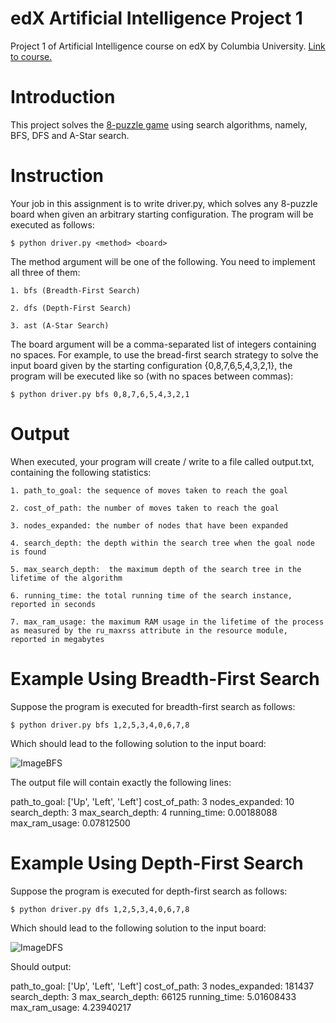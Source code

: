 # edX Artificial Intelligence Project 1

Project 1 of Artificial Intelligence course on edX by Columbia University. [Link to course.](https://www.edx.org/course/artificial-intelligence-ai-columbiax-csmm-101x-2)

# Introduction

This project solves the [8-puzzle game](http://mypuzzle.org/sliding) using search algorithms, namely, BFS, DFS and A-Star search.

# Instruction

Your job in this assignment is to write driver.py, which solves any 8-puzzle board when given an arbitrary starting configuration. The program will be executed as follows:

```$ python driver.py <method> <board>```

The method argument will be one of the following. You need to implement all three of them:

	1. bfs (Breadth-First Search)
	
	2. dfs (Depth-First Search)
	
	3. ast (A-Star Search)
	

The board argument will be a comma-separated list of integers containing no spaces. For example, to use the bread-first search strategy to solve the input board given by the starting configuration {0,8,7,6,5,4,3,2,1}, the program will be executed like so (with no spaces between commas):

```$ python driver.py bfs 0,8,7,6,5,4,3,2,1```

# Output

When executed, your program will create / write to a file called output.txt, containing the following statistics:

	1. path_to_goal: the sequence of moves taken to reach the goal
	
	2. cost_of_path: the number of moves taken to reach the goal
	
	3. nodes_expanded: the number of nodes that have been expanded
	
	4. search_depth: the depth within the search tree when the goal node is found
	
	5. max_search_depth:  the maximum depth of the search tree in the lifetime of the algorithm
	
	6. running_time: the total running time of the search instance, reported in seconds
	
	7. max_ram_usage: the maximum RAM usage in the lifetime of the process as measured by the ru_maxrss attribute in the resource module, reported in megabytes

# Example Using Breadth-First Search

Suppose the program is executed for breadth-first search as follows:

```$ python driver.py bfs 1,2,5,3,4,0,6,7,8```

Which should lead to the following solution to the input board:

![ImageBFS](https://studio.edx.org/asset-v1:ColumbiaX+CSMM.101x+1T2017+type@asset+block@pset1_diagram.png)

The output file will contain exactly the following lines:

path_to_goal: ['Up', 'Left', 'Left']
cost_of_path: 3
nodes_expanded: 10
search_depth: 3
max_search_depth: 4
running_time: 0.00188088
max_ram_usage: 0.07812500

# Example Using Depth-First Search

Suppose the program is executed for depth-first search as follows:

```$ python driver.py dfs 1,2,5,3,4,0,6,7,8```

Which should lead to the following solution to the input board:

![ImageDFS](https://studio.edx.org/asset-v1:ColumbiaX+CSMM.101x+1T2017+type@asset+block@pset1_diagram.png)

Should output:

path_to_goal: ['Up', 'Left', 'Left']
cost_of_path: 3
nodes_expanded: 181437
search_depth: 3
max_search_depth: 66125
running_time: 5.01608433
max_ram_usage: 4.23940217

